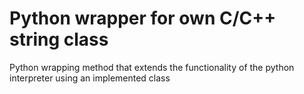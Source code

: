 # Python wrapper for own C/C++ string class
Python wrapping method that extends the functionality of the python interpreter using an implemented class
